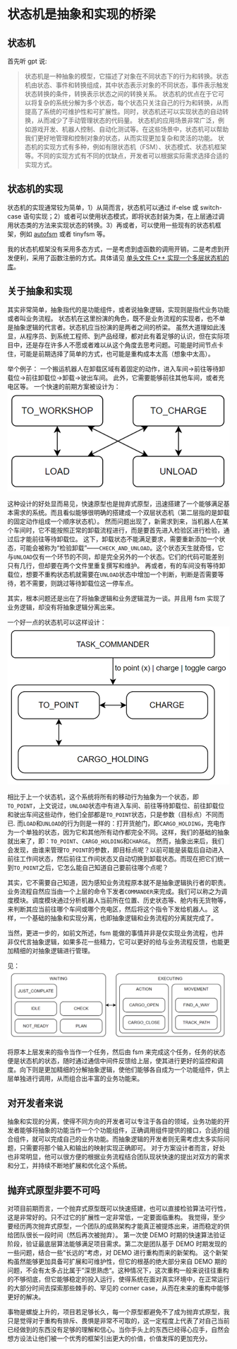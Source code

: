 # 状态机是抽象和实现的桥梁

## 状态机

首先听 gpt 说:

> 状态机是一种抽象的模型，它描述了对象在不同状态下的行为和转换。状态机由状态、事件和转换组成，其中状态表示对象的不同状态，事件表示触发状态转换的条件，转换表示状态之间的转换关系。
> 状态机的优点在于它可以将复杂的系统分解为多个状态，每个状态只关注自己的行为和转换，从而提高了系统的可维护性和可扩展性。同时，状态机还可以实现状态的自动转换，从而减少了手动管理状态的代码量。
> 状态机的应用场景非常广泛，例如游戏开发、机器人控制、自动化测试等。在这些场景中，状态机可以帮助我们更好地管理和控制对象的状态，从而实现更加复杂和灵活的功能。
> 状态机的实现方式有多种，例如有限状态机（FSM）、状态模式、状态机框架等。不同的实现方式有不同的优缺点，开发者可以根据实际需求选择合适的实现方式。

## 状态机的实现

状态机的实现通常较为简单，1）从简而言，状态机可以通过 if-else 或 switch-case 语句实现；2）或者可以使用状态模式，即将状态封装为类，在上层通过调用状态类的方法来实现状态的转换。3）再或者，可以使用一些现有的状态机框架，例如 [autofsm](/articles/autofsm/) 或者 tinyfsm 等。

我的状态机框架没有采用多态方式，一是考虑到虚函数的调用开销，二是考虑到开发便利，采用了函数注册的方式。具体请见 [单头文件 C++ 实现一个多层状态机的库](/ariticles/autofsm/)。

## 关于抽象和实现

其实非常简单，抽象指代的是功能组件，或者说抽象逻辑，实现则是指代业务功能或者叫业务流程。
状态机在这里扮演的角色，既不是业务流程的实现者，也不单是抽象逻辑的代言者。状态机应当扮演的是两者之间的桥梁。
虽然大道理如此浅显，从程序员、到系统工程师、到产品经理，都对此有着足够的认识，但在实际项目中，还是存在许多人不愿或者难以从这个角度去思考问题。可能是时间节点卡住，可能是前期选择了简单的方式，也可能是重构成本太高（想象中太高）。

举个例子：
一个搬运机器人在卸载区域有着固定的动作，进入车间->前往等待卸载位->前往卸载位->卸载->驶出车间。
此外，它需要能够前往其他车间，或者充电区等。
一个快速的前期方案被设计为：
![fast_fsm](src/fast_fsm.png)

这种设计的好处显而易见，快速原型也是抛弃式原型，迅速搭建了一个能够满足基本需求的系统。而且看似能够很明确的搭建成一个双层状态机（第二层指的是卸载的固定动作组成一个顺序状态机）。
然而问题出现了，新需求到来，当机器人在某个车间时，它不能按照正常的卸载流程进行，而是要首先进入检验区进行检验，通过后才能前往等待卸载位。
这下，卸载状态不能满足要求，需要重新添加一个状态，可能会被称为“检验卸载”——`CHECK_AND_UNLOAD`。这个状态天生就奇怪，它与`UNLOAD`仅有一个环节的不同，却是完全另外的一个状态。它们的代码可能差别只有几行，但却要在两个文件里重复撰写和维护。
再或者，有的车间没有等待卸载位，想要不重构状态机就需要在`UNLOAD`状态中增加一个判断，判断是否需要等待，若不需要，则跳过等待卸载位这一停车点。

其实，根本问题还是出在了将抽象逻辑和业务逻辑混为一谈。并且用 fsm 实现了业务逻辑，却没有将抽象逻辑分离出来。

一个好一点的状态机可以这样设计：
![commander_fsm](src/commander_fsm.png)

相比于上一个状态机，这个系统将所有的移动行为抽象为一个状态，即`TO_POINT`，上文说过，`UNLOAD`状态中有进入车间、前往等待卸载位、前往卸载位和驶出车间这些动作，他们全部都是`TO_POINT`状态，只是参数（目标点）不同而已.
而`LOAD`和`UNLOAD`的行为则是一样的：打开货舱门，即`CARGO_HOLDING`，充电作为一个单独的状态，因为它和其他所有动作都完全不同。这样，我们的基础的抽象就出来了，即：`TO_POINT`、`CARGO_HOLDING`和`CHARGE`。
然而，抽象出来后，我们会发现，由谁来管理`TO_POINT`的参数，即目标点呢？以前可能是装载后自动进入前往工作间状态，然后前往工作间状态又自动切换到卸载状态。而现在把它们统一到`TO_POINT`之后，它怎么能自己知道自己要前往哪个点呢？

其实，它不需要自己知道，因为感知业务流程原本就不是抽象逻辑执行者的职责。业务流程自然应当由一个上层的命令下发者`COMMANDER`来完成。我们可以称之为调度模块。调度模块通过分析机器人当前所在位置、历史状态等、舱内有无货物等，来判断其应当前往哪个车间或哪个充电区，然后将这个指令下发给机器人。
这样，一个基础的抽象和实现分离，也即抽象逻辑和业务流程的分离就完成了。

当然，更进一步的，如前文所述，fsm 能做的事情并非是仅实现业务流程，也并非仅代言抽象逻辑，如果多花一些精力，它可以更好的给与业务流程反馈，也能更加精细的对抽象逻辑进行管理。

见：
![task_fsm](src/task_fsm.png)

将原本上层发来的指令当作一个任务，然后由 fsm 来完成这个任务，任务的状态便是状态机的状态，随时通过通信中间件反馈给上层，使其进行更好的监控和调度。向下则是更加精细的分解抽象逻辑，使他们能够各自成为一个功能组件，供上层单独进行调用，从而组合出丰富的业务功能来。

## 对开发者来说

抽象和实现的分离，使得不同方向的开发者可以专注于各自的领域，业务功能的开发者能够将抽象的功能当作一个个功能组件，正确调用组件提供的接口，合适的组合组件，就可以完成自己的业务功能。而抽象逻辑的开发者则无需考虑太多实际问题，只需要将那个输入和输出的映射实现正确即可。
对于方案设计者而言，好处也非常明显，他可以很方便的根据业务流程结合团队现状快速的提出对双方的需求和分工，并持续不断地扩展和优化这个系统。

## 抛弃式原型非要不可吗

对项目前期而言，一个抛弃式原型既可以快速搭建，也可以直接检验算法可行性，这是非常好的。只不过它的扩展性一定非常低，一定要面临重构。
我觉得，至少要经历两次抛弃式原型，一个团队的成熟架构才能真正被提炼出来，进而稳定的供给团队很长一段时间（然后再次被抛弃）。
第一次使 DEMO 时期的快速算法验证阶段，验证最底层算法能够满足项目需求。第二次是团队基于 DEMO 时期发现的一些问题，结合一些“长远的”考虑，对 DEMO 进行重构而来的新架构。
这个新架构虽然能够更加具备可扩展和可维护性，但它的根基的绝大部分来自 DEMO 期的问题，不会有太多占比属于”深思熟虑“。这种情况下，这次重构一般来说往往重构的不够彻底，但它能够稳定的投入运行，使得系统在面对真实环境中，在正常运行的大部分时间去探索那些棘手的、罕见的 corner case，从而在未来的重构中能够更好的解决。

事物是螺旋上升的，项目若足够长久，每一个原型都避免不了成为抛弃式原型，我只是觉得对于重构有排斥、畏惧是非常不可取的，这一定程度上代表了对自己当前已经做到的东西没有足够的理解和信心。当你手头上的东西已经得心应手，自然会想方设法让他们被一个优秀的框架引出更大的价值，价值发挥的更加充分。
